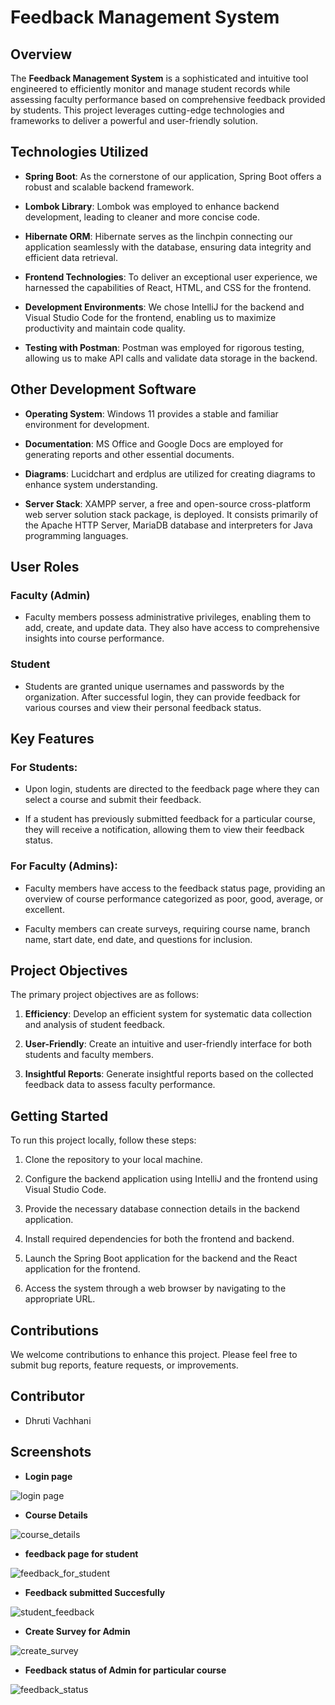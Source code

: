 # Feedback Management System

## Overview

The **Feedback Management System** is a sophisticated and intuitive tool engineered to efficiently monitor and manage student records while assessing faculty performance based on comprehensive feedback provided by students. This project leverages cutting-edge technologies and frameworks to deliver a powerful and user-friendly solution.

## Technologies Utilized

- **Spring Boot**: As the cornerstone of our application, Spring Boot offers a robust and scalable backend framework.

- **Lombok Library**: Lombok was employed to enhance backend development, leading to cleaner and more concise code.

- **Hibernate ORM**: Hibernate serves as the linchpin connecting our application seamlessly with the database, ensuring data integrity and efficient data retrieval.

- **Frontend Technologies**: To deliver an exceptional user experience, we harnessed the capabilities of React, HTML, and CSS for the frontend.

- **Development Environments**: We chose IntelliJ for the backend and Visual Studio Code for the frontend, enabling us to maximize productivity and maintain code quality.

- **Testing with Postman**: Postman was employed for rigorous testing, allowing us to make API calls and validate data storage in the backend.

## Other Development Software
- **Operating System**: Windows 11 provides a stable and familiar environment for development.

- **Documentation**: MS Office and Google Docs are employed for generating reports and other essential documents.

- **Diagrams**: Lucidchart and erdplus are utilized for creating diagrams to enhance system understanding.

- **Server Stack**: XAMPP server, a free and open-source cross-platform web server solution stack package, is deployed. It consists primarily of the Apache HTTP Server, MariaDB database and interpreters for Java programming languages.

## User Roles

### Faculty (Admin)

- Faculty members possess administrative privileges, enabling them to add, create, and update data. They also have access to comprehensive insights into course performance.

### Student

- Students are granted unique usernames and passwords by the organization. After successful login, they can provide feedback for various courses and view their personal feedback status.

## Key Features

### For Students:

- Upon login, students are directed to the feedback page where they can select a course and submit their feedback.

- If a student has previously submitted feedback for a particular course, they will receive a notification, allowing them to view their feedback status.

### For Faculty (Admins):

- Faculty members have access to the feedback status page, providing an overview of course performance categorized as poor, good, average, or excellent.

- Faculty members can create surveys, requiring course name, branch name, start date, end date, and questions for inclusion.

## Project Objectives

The primary project objectives are as follows:

1. **Efficiency**: Develop an efficient system for systematic data collection and analysis of student feedback.

2. **User-Friendly**: Create an intuitive and user-friendly interface for both students and faculty members.

3. **Insightful Reports**: Generate insightful reports based on the collected feedback data to assess faculty performance.

## Getting Started

To run this project locally, follow these steps:

1. Clone the repository to your local machine.

2. Configure the backend application using IntelliJ and the frontend using Visual Studio Code.

3. Provide the necessary database connection details in the backend application.

4. Install required dependencies for both the frontend and backend.

5. Launch the Spring Boot application for the backend and the React application for the frontend.

6. Access the system through a web browser by navigating to the appropriate URL.

## Contributions

We welcome contributions to enhance this project. Please feel free to submit bug reports, feature requests, or improvements.

## Contributor

- Dhruti Vachhani

## Screenshots
- **Login page**
  
![login page](https://github.com/Dhruti313/feedback-management-system/assets/124250238/25a2bcfa-cdba-4f09-b07e-34f6b55aeab4)

- **Course Details**

![course_details](https://github.com/Dhruti313/feedback-management-system/assets/124250238/ca458994-2d61-4696-9ffe-1c715ab733d2)

- **feedback page for student**

![feedback_for_student](https://github.com/Dhruti313/feedback-management-system/assets/124250238/9e371976-3ace-464b-8a61-547fd22f2e69)

- **Feedback submitted Succesfully**

![student_feedback](https://github.com/Dhruti313/feedback-management-system/assets/124250238/ff8b0cbc-20ea-4193-81e2-ed592d608776)

- **Create Survey for Admin**

![create_survey](https://github.com/Dhruti313/feedback-management-system/assets/124250238/226c90f6-248e-4466-be55-a5131644efeb)


- **Feedback status of Admin for particular course**

![feedback_status](https://github.com/Dhruti313/feedback-management-system/assets/124250238/413de25f-3d14-4abc-94b4-6203b465c13d)

